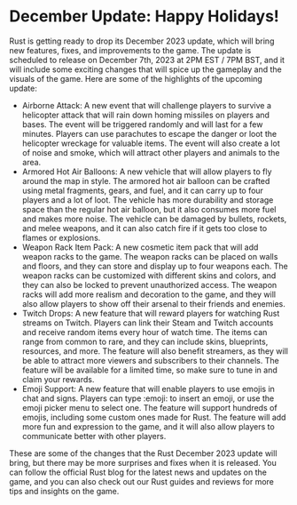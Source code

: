 # December Update: Happy Holidays!

Rust is getting ready to drop its December 2023 update, which will bring new features, fixes, and improvements to the game. The update is scheduled to release on December 7th, 2023 at 2PM EST / 7PM BST, and it will include some exciting changes that will spice up the gameplay and the visuals of the game. Here are some of the highlights of the upcoming update:
- Airborne Attack: A new event that will challenge players to survive a helicopter attack that will rain down homing missiles on players and bases. The event will be triggered randomly and will last for a few minutes. Players can use parachutes to escape the danger or loot the helicopter wreckage for valuable items. The event will also create a lot of noise and smoke, which will attract other players and animals to the area.
- Armored Hot Air Balloons: A new vehicle that will allow players to fly around the map in style. The armored hot air balloon can be crafted using metal fragments, gears, and fuel, and it can carry up to four players and a lot of loot. The vehicle has more durability and storage space than the regular hot air balloon, but it also consumes more fuel and makes more noise. The vehicle can be damaged by bullets, rockets, and melee weapons, and it can also catch fire if it gets too close to flames or explosions.
- Weapon Rack Item Pack: A new cosmetic item pack that will add weapon racks to the game. The weapon racks can be placed on walls and floors, and they can store and display up to four weapons each. The weapon racks can be customized with different skins and colors, and they can also be locked to prevent unauthorized access. The weapon racks will add more realism and decoration to the game, and they will also allow players to show off their arsenal to their friends and enemies.
- Twitch Drops: A new feature that will reward players for watching Rust streams on Twitch. Players can link their Steam and Twitch accounts and receive random items every hour of watch time. The items can range from common to rare, and they can include skins, blueprints, resources, and more. The feature will also benefit streamers, as they will be able to attract more viewers and subscribers to their channels. The feature will be available for a limited time, so make sure to tune in and claim your rewards.
- Emoji Support: A new feature that will enable players to use emojis in chat and signs. Players can type :emoji: to insert an emoji, or use the emoji picker menu to select one. The feature will support hundreds of emojis, including some custom ones made for Rust. The feature will add more fun and expression to the game, and it will also allow players to communicate better with other players.

These are some of the changes that the Rust December 2023 update will bring, but there may be more surprises and fixes when it is released. You can follow the official Rust blog for the latest news and updates on the game, and you can also check out our Rust guides and reviews for more tips and insights on the game.